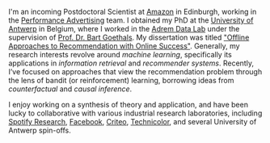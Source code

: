 I'm an incoming Postdoctoral Scientist at [Amazon](https://www.amazon.science/) in Edinburgh, working in the [Performance Advertising](https://advertising.amazon.com/en-gb/solutions/objectives/performance-advertising) team.
I obtained my PhD at the [University of Antwerp](https://www.uantwerpen.be/en/) in Belgium, where I worked in the [Adrem Data Lab](http://adrem.uantwerpen.be/) under the supervision of [Prof. Dr. Bart Goethals](https://www.uantwerpen.be/en/staff/bart-goethals/).
My dissertation was titled ["Offline Approaches to Recommendation with Online Success"](http://adrem.uantwerpen.be/bibrem/pubs/Jeunen2021PhDThesis.pdf).
Generally, my research interests revolve around _machine learning_, specifically its applications in _information retrieval_ and _recommender systems_.
Recently, I’ve focused on approaches that view the recommendation problem through the lens of bandit (or reinforcement) learning, borrowing ideas from _counterfactual_ and _causal inference_.  

I enjoy working on a synthesis of theory and application, and have been lucky to collaborative with various industrial research laboratories, including [Spotify Research](https://research.atspotify.com/), [Facebook](https://research.fb.com/), [Criteo](https://ailab.criteo.com/), [Technicolor](https://www.technicolor.com/), and several University of Antwerp spin-offs.
